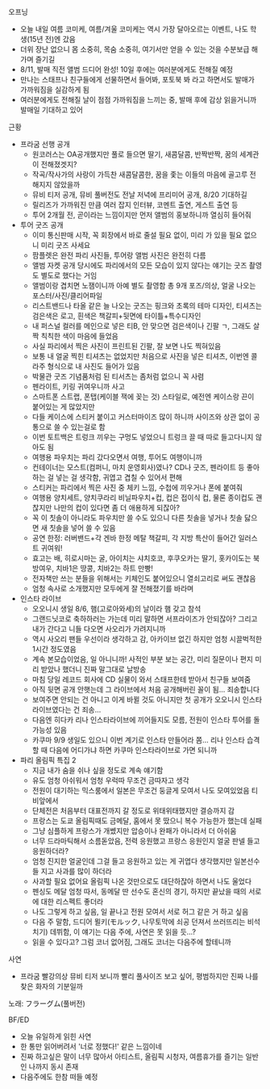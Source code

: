 오프닝

- 오늘 내일 여름 코미케, 여름/겨울 코미케는 역시 가장 달아오르는 이벤트, 나도 학생(15년 전)엔 갔음
- 더위 장난 없으니 몸 소중히, 목숨 소중히, 여기서만 얻을 수 있는 것을 수분보급 해가며 즐기길
- 8/11, 발매 직전 앨범 드디어 완성! 10일 후에는 여러분에게도 전해질 예정
- 만나는 스태프나 친구들에게 선물하면서 들어봐, 포토북 봐 라고 하면서도 발매가 가까워짐을 실감하게 됨
- 여러분에게도 전해질 날이 점점 가까워짐을 느끼는 중, 발매 후에 감상 읽을거니까 발매일 기대하고 있어

근황
- 프라굼 선행 공개
  - 원코러스는 OA공개했지만 풀로 들으면 딸기, 새콤달콤, 반짝반짝, 꿈의 세계관이 전해졌겟지?
  - 작곡/작사가의 사랑이 가득찬 새콤달콤한, 꿈을 좇는 이들의 마음에 골고루 전해지지 않았을까
  - 뮤비 티저 공개, 뮤비 풀버전도 전날 저녁에 프리미어 공개, 8/20 기대하길
  - 릴리즈가 가까워진 만큼 여러 잡지 인터뷰, 코멘트 출연, 게스트 출연 등
  - 투어 2개월 전, 곧이라는 느낌이지만 먼저 앨범의 홍보하니까 열심히 들어줘
- 투어 굿즈 공개
  - 이미 통신판매 시작, 꼭 회장에서 바로 줄설 필요 없이, 미리 가 있을 필요 없으니 미리 굿즈 사세요
  - 팜플렛은 완전 파리 사진들, 투어랑 앨범 사진은 완전히 다름
  - 앨범 자켓 공개 당시에도 파리에서의 모든 모습이 있지 않다는 얘기는 굿즈 촬영도 별도로 했다는 거임
  - 앨범이랑 겹치면 노잼이니까 아예 별도 촬영함 총 9개 포즈/의상, 얼굴 나오는 포스터/사진/클리어파일
  - 리스트밴드나 타올 같은 늘 나오는 굿즈는 핑크와 초록의 테마 디자인, 티셔츠는 검은색은 로고, 흰색은 책갈피+뒷면에 타이틀+특수디자인
  - 내 퍼스널 컬러를 메인으로 넣은 티B, 안 맞으면 검은색이나 긴팔 ㄱ, 그래도 살짝 칙칙한 색이 마음에 들었음
  - 사실 파리에서 찍은 사진이 프린트된 긴팔, 잘 보면 나도 찍혀있음
  - 보통 내 얼굴 찍힌 티셔츠는 없었지만 처음으로 사진을 넣은 티셔츠, 이번엔 콜라주 형식으로 내 사진도 들어가 있음
  - 박물관 굿즈 기념품처럼 된 티서츠는 좀처럼 없으니 꼭 사렴
  - 펜라이트, 키링 귀여우니까 사고
  - 스마트폰 스트랩, 폰탭(케이블 잭에 꽂는 것) 스타일로, 예전엔 케이스랑 끈이 붙어있는 게 많았지만
  - 다들 케이스에 스티커 붙이고 커스터마이즈 많이 하니까 사이즈와 상관 없이 공통으로 쓸 수 있는걸로 함
  - 이번 토트백은 트렁크 끼우는 구멍도 넣었으니 트렁크 끌 때 따로 들고다니지 않아도 됨
  - 여행용 파우치는 파리 갔다오면서 여행, 투어도 여행이니까
  - 컨테이너는 모스트(컴퍼니, 마치 운영회사)였나? CD나 굿즈, 펜라이트 등 좋아하는 걸 넣는 걸 생각함, 귀엽고 겹칠 수 있어서 편해
  - 스티커는 파리에서 찍은 사진 중 체키 느낌, 수첩에 끼우거나 폰에 붙여줘
  - 여행용 양치세트, 양치쿠라리 비닐파우치+컵, 컵은 접이식 컵, 물론 종이컵도 괜찮지만 나만의 컵이 있다면 좀 더 애용하게 되잖아?
  - 꼭 이 칫솔이 아니라도 파우치만 쓸 수도 있으니 다른 칫솔을 넣거나 칫솔 닳으면 새 칫솔을 넣어 쓸 수 있음
  - 공연 한정: 러버밴드+각 겐바 한정 메탈 책갈피, 각 지방 특산이 들어간 일러스트 귀여워!
  - 효고는 배, 히로시마는 굴, 아이치는 샤치호코, 후쿠오카는 딸기, 홋카이도는 북방여우, 치바1은 땅콩, 치바2는 하트 만빵!
  - 전자책만 쓰는 분들을 위해서는 키체인도 붙어있으니 열쇠고리로 써도 괜찮음
  - 엄청 속사로 소개했지만 모두에게 잘 전해졌기를 바라며
- 인스타 라이브
  - 오오니시 생일 8/6, 햄(고로아와세)의 날이라 햄 갖고 참석
  - 그랜드닛코로 축하하러는 가는데 미리 말하면 서프라이즈가 안되잖아? 그리고 내가 간다고 니들 다오면 사오리가 가려지니까
  - 역시 사오리 팬들 우선이라 생각하고 감, 아카이브 없긴 하지만 엄청 시끌벅적한 1시간 정도였음
  - 계속 본모습이었음, 일 아니니까! 사적인 부분 보는 공간, 미리 질문이나 편지 미리 받았나 했더니 진짜 말그대로 날방송
  - 마침 당일 레코드 회사에 CD 실물이 와서 스태프한테 받아서 친구들 보여줌
  - 아직 뒷면 공개 안햇는데 그 라이브에서 처음 공개해버린 꼴이 됨... 죄송합니다
  - 보여주면 안되는 건 아니고 이게 바뀔 것도 아니지만 첫 공개가 오오니시 인스타 라이브였다는 건 죄송...
  - 다음엔 히다카 리나 인스타라이브에 끼어들지도 모름, 전원이 인스타 투어를 돌 가능성 있음
  - 카쿠마 9/9 생일도 있으니 이번 계기로 인스타 만들어라 쫌... 리나 인스타 습격할 때 다음에 어디가냐 하면 카쿠마 인스타라이브로 가면 되니까
- 파리 올림픽 특집 2
  - 지금 내가 숨을 쉬나 싶을 정도로 계속 얘기함
  - 유도 엄청 아쉬워서 엄청 우럭따 무조건 금따자고 생각
  - 전원이 대기하는 믹스룸에서 일본은 무조건 둥글게 모여서 나도 모여있었음 티비앞에서
  - 단체전은 처음부터 대표전까지 갈 정도로 위태위태했지만 결승까지 감
  - 프랑스는 도쿄 올림픽때도 금메달, 홈에서 못 땄으니 복수 가능한가 했는데 실패
  - 그냥 심플하게 프랑스가 개쎘지만 압승이나 완패가 아니라서 더 아쉬움
  - 너무 드라마틱해서 소름돋았음, 전력 응원했고 프랑스 응원인지 얼굴 판넬 들고 응원하더라?
  - 엄청 진지한 얼굴인데 그걸 들고 응원하고 있는 게 귀엽다 생각했지만 일본선수들 지고 사과를 많이 하더라
  - 사과할 필요 없어요 올림픽 나온 것만으로도 대단하잖아 하면서 나도 울었다
  - 펜싱도 메달 엄청 따서, 동메달 딴 선수도 혼신의 경기, 하지만 끝났을 때의 서로에 대한 리스펙트 좋더라
  - 나도 그렇게 하고 싶음, 일 끝나고 전원 모여서 서로 허그 같은 거 하고 싶음
  - 다음 주 말함, 드디어 묄키(モルック, 나무토막에 쇠공 던져서 쓰러뜨리는 비석치기) 데뷔함, 이 얘기는 다음 주에, 사연은 못 읽을 듯...?
  - 읽을 수 있다고? 그럼 코너 없어짐, 그래도 코너는 다음주에 할테니까

사연
- 프라굼 빨강의상 뮤비 티저 보니까 빨리 풀사이즈 보고 싶어, 평범하지만 진짜 나를 찾은 화자의 기분일까

노래: フラーグム(풀버전)

BF/ED
- 오늘 유일하게 읽힌 사연
- 한 통만 읽어버려서 '너로 정했다!' 같은 느낌이네
- 진짜 하고싶은 말이 너무 많아서 아티스트, 올림픽 시청자, 여름휴가를 즐기는 일반인 나까지 동시 존재
- 다음주에도 한참 떠들 예정